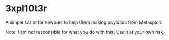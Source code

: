 # 3xpl10t3r
A simple script for newbies to help them making payloads from Metasploit.

Note: I am not responsible for what you do with this. Use it at your own risk.
